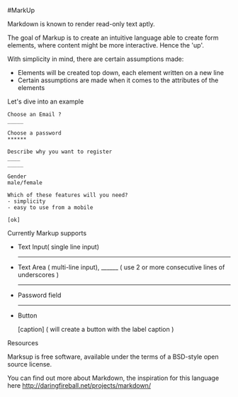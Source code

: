 #MarkUp

Markdown is known to render read-only text aptly.

The goal of Markup is to create an intuitive language able to create form elements, where content might be more interactive. Hence the 'up'.

With simplicity in mind, there are certain assumptions made:
- Elements will be created top down, each element written on a new line
- Certain assumptions are made when it comes to the attributes of the elements

Let's dive into an example

	Choose an Email ?
	_____

	Choose a password
	******

	Describe why you want to register
	____
	_____

	Gender
	male/female

	Which of these features will you need?
	- simplicity
	- easy to use from a mobile

	[ok]

Currently Markup supports

- Text Input( single line input)

	_________

- Text Area ( multi-line input), 
	______ ( use 2 or more consecutive lines of underscores )
	______

- Password field
	
	***** 

- Button
	
	[caption] ( will create a button with the label caption )

Resources

Marksup is free software, available under the terms of a BSD-style open source license.

You can find out more about Markdown, the inspiration for this language here
http://daringfireball.net/projects/markdown/



